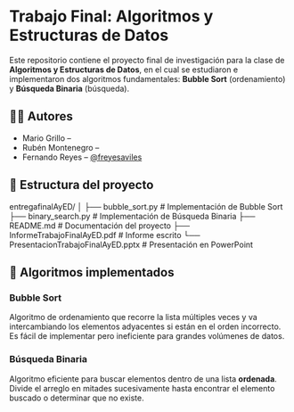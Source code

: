 # Trabajo Final: Algoritmos y Estructuras de Datos

Este repositorio contiene el proyecto final de investigación para la clase de **Algoritmos y Estructuras de Datos**, en el cual se estudiaron e implementaron dos algoritmos fundamentales: **Bubble Sort** (ordenamiento) y **Búsqueda Binaria** (búsqueda).

## 👨‍💻 Autores

- Mario Grillo – 
- Rubén Montenegro – 
- Fernando Reyes – [@freyesaviles](https://github.com/fernandoreyes)

## 📁 Estructura del proyecto
entregafinalAyED/
│
├── bubble_sort.py                         # Implementación de Bubble Sort
├── binary_search.py                       # Implementación de Búsqueda Binaria
├── README.md                              # Documentación del proyecto
├── InformeTrabajoFinalAyED.pdf            # Informe escrito
└── PresentacionTrabajoFinalAyED.pptx      # Presentación en PowerPoint

## 🧠 Algoritmos implementados

### Bubble Sort
Algoritmo de ordenamiento que recorre la lista múltiples veces y va intercambiando los elementos adyacentes si están en el orden incorrecto. Es fácil de implementar pero ineficiente para grandes volúmenes de datos.

### Búsqueda Binaria
Algoritmo eficiente para buscar elementos dentro de una lista **ordenada**. Divide el arreglo en mitades sucesivamente hasta encontrar el elemento buscado o determinar que no existe.
